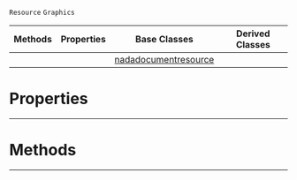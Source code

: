  `Resource` `Graphics`



|Methods|Properties|Base Classes|Derived Classes|
|---|---|---|---|
| | |[nadadocumentresource](https://github.com/ZilchEngine/ZilchDocs/blob/master/code_reference/class_reference/nadadocumentresource.markdown)| |


 #  Properties


---  
 #  Methods


---  
 

 